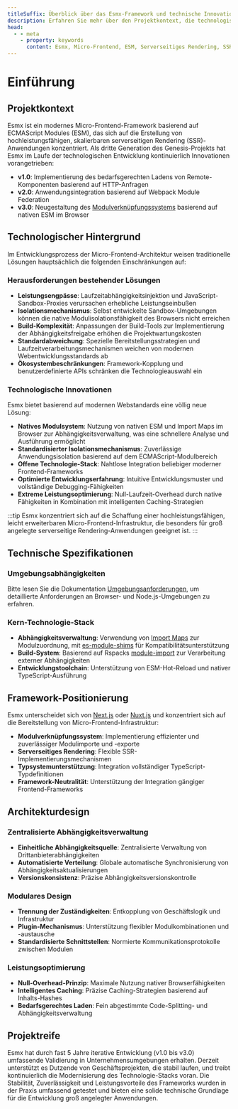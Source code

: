 ```yaml
---
titleSuffix: Überblick über das Esmx-Framework und technische Innovationen
description: Erfahren Sie mehr über den Projektkontext, die technologische Entwicklung und die Kernvorteile des Esmx-Micro-Frontend-Frameworks. Entdecken Sie moderne serverseitige Rendering-Lösungen basierend auf ESM.
head:
  - - meta
    - property: keywords
      content: Esmx, Micro-Frontend, ESM, Serverseitiges Rendering, SSR, Technische Innovation, Module Federation
---
```


# Einführung

## Projektkontext
Esmx ist ein modernes Micro-Frontend-Framework basierend auf ECMAScript Modules (ESM), das sich auf die Erstellung von hochleistungsfähigen, skalierbaren serverseitigen Rendering (SSR)-Anwendungen konzentriert. Als dritte Generation des Genesis-Projekts hat Esmx im Laufe der technologischen Entwicklung kontinuierlich Innovationen vorangetrieben:

- **v1.0**: Implementierung des bedarfsgerechten Ladens von Remote-Komponenten basierend auf HTTP-Anfragen
- **v2.0**: Anwendungsintegration basierend auf Webpack Module Federation
- **v3.0**: Neugestaltung des [Modulverknüpfungssystems](/guide/essentials/module-link) basierend auf nativen ESM im Browser

## Technologischer Hintergrund
Im Entwicklungsprozess der Micro-Frontend-Architektur weisen traditionelle Lösungen hauptsächlich die folgenden Einschränkungen auf:

### Herausforderungen bestehender Lösungen
- **Leistungsengpässe**: Laufzeitabhängigkeitsinjektion und JavaScript-Sandbox-Proxies verursachen erhebliche Leistungseinbußen
- **Isolationsmechanismus**: Selbst entwickelte Sandbox-Umgebungen können die native Modulisolationsfähigkeit des Browsers nicht erreichen
- **Build-Komplexität**: Anpassungen der Build-Tools zur Implementierung der Abhängigkeitsfreigabe erhöhen die Projektwartungskosten
- **Standardabweichung**: Spezielle Bereitstellungsstrategien und Laufzeitverarbeitungsmechanismen weichen von modernen Webentwicklungsstandards ab
- **Ökosystembeschränkungen**: Framework-Kopplung und benutzerdefinierte APIs schränken die Technologieauswahl ein

### Technologische Innovationen
Esmx bietet basierend auf modernen Webstandards eine völlig neue Lösung:

- **Natives Modulsystem**: Nutzung von nativen ESM und Import Maps im Browser zur Abhängigkeitsverwaltung, was eine schnellere Analyse und Ausführung ermöglicht
- **Standardisierter Isolationsmechanismus**: Zuverlässige Anwendungsisolation basierend auf dem ECMAScript-Modulbereich
- **Offene Technologie-Stack**: Nahtlose Integration beliebiger moderner Frontend-Frameworks
- **Optimierte Entwicklungserfahrung**: Intuitive Entwicklungsmuster und vollständige Debugging-Fähigkeiten
- **Extreme Leistungsoptimierung**: Null-Laufzeit-Overhead durch native Fähigkeiten in Kombination mit intelligenten Caching-Strategien

:::tip
Esmx konzentriert sich auf die Schaffung einer hochleistungsfähigen, leicht erweiterbaren Micro-Frontend-Infrastruktur, die besonders für groß angelegte serverseitige Rendering-Anwendungen geeignet ist.
:::

## Technische Spezifikationen

### Umgebungsabhängigkeiten
Bitte lesen Sie die Dokumentation [Umgebungsanforderungen](/guide/start/environment), um detaillierte Anforderungen an Browser- und Node.js-Umgebungen zu erfahren.

### Kern-Technologie-Stack
- **Abhängigkeitsverwaltung**: Verwendung von [Import Maps](https://caniuse.com/?search=import%20map) zur Modulzuordnung, mit [es-module-shims](https://github.com/guybedford/es-module-shims) für Kompatibilitätsunterstützung
- **Build-System**: Basierend auf Rspacks [module-import](https://rspack.dev/config/externals#externalstypemodule-import) zur Verarbeitung externer Abhängigkeiten
- **Entwicklungstoolchain**: Unterstützung von ESM-Hot-Reload und nativer TypeScript-Ausführung

## Framework-Positionierung
Esmx unterscheidet sich von [Next.js](https://nextjs.org) oder [Nuxt.js](https://nuxt.com/) und konzentriert sich auf die Bereitstellung von Micro-Frontend-Infrastruktur:

- **Modulverknüpfungssystem**: Implementierung effizienter und zuverlässiger Modulimporte und -exporte
- **Serverseitiges Rendering**: Flexible SSR-Implementierungsmechanismen
- **Typsystemunterstützung**: Integration vollständiger TypeScript-Typdefinitionen
- **Framework-Neutralität**: Unterstützung der Integration gängiger Frontend-Frameworks

## Architekturdesign

### Zentralisierte Abhängigkeitsverwaltung
- **Einheitliche Abhängigkeitsquelle**: Zentralisierte Verwaltung von Drittanbieterabhängigkeiten
- **Automatisierte Verteilung**: Globale automatische Synchronisierung von Abhängigkeitsaktualisierungen
- **Versionskonsistenz**: Präzise Abhängigkeitsversionskontrolle

### Modulares Design
- **Trennung der Zuständigkeiten**: Entkopplung von Geschäftslogik und Infrastruktur
- **Plugin-Mechanismus**: Unterstützung flexibler Modulkombinationen und -austausche
- **Standardisierte Schnittstellen**: Normierte Kommunikationsprotokolle zwischen Modulen

### Leistungsoptimierung
- **Null-Overhead-Prinzip**: Maximale Nutzung nativer Browserfähigkeiten
- **Intelligentes Caching**: Präzise Caching-Strategien basierend auf Inhalts-Hashes
- **Bedarfsgerechtes Laden**: Fein abgestimmte Code-Splitting- und Abhängigkeitsverwaltung

## Projektreife
Esmx hat durch fast 5 Jahre iterative Entwicklung (v1.0 bis v3.0) umfassende Validierung in Unternehmensumgebungen erhalten. Derzeit unterstützt es Dutzende von Geschäftsprojekten, die stabil laufen, und treibt kontinuierlich die Modernisierung des Technologie-Stacks voran. Die Stabilität, Zuverlässigkeit und Leistungsvorteile des Frameworks wurden in der Praxis umfassend getestet und bieten eine solide technische Grundlage für die Entwicklung groß angelegter Anwendungen.